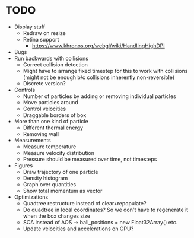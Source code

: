 # TODO    

* Display stuff
    * Redraw on resize
    * Retina support
        * https://www.khronos.org/webgl/wiki/HandlingHighDPI
* Bugs
* Run backwards with collisions
    * Correct collision detection
    * Might have to arrange fixed timestep for this to work with collisions (might not be enough b/c collisions inherently non-reversible)
    * Discrete version?
* Controls
    * Number of particles by adding or removing individual particles
    * Move particles around
    * Control velocities
    * Draggable borders of box
* More than one kind of particle
    * Different thermal energy
    * Removing wall
* Measurements
    * Measure temperature
    * Measure velocity distribution
    * Pressure should be measured over time, not timesteps
* Figures
    * Draw trajectory of one particle
    * Density histogram
    * Graph over quantities
    * Show total momentum as vector
* Optimizations
    * Quadtree restructure instead of clear+repopulate?
    * Do quadtree in local coordinates? So we don't have to regenerate it when the box changes size
    * SOA instead of AOS -> ball_positions = new Float32Array() etc.
    * Update velocities and accelerations on GPU?